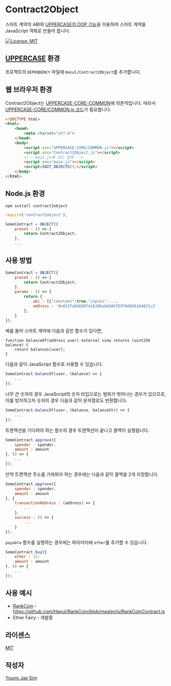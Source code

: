 # Contract2Object
스마트 계약의 ABI와 [UPPERCASE의 OOP 기능](https://github.com/Hanul/UPPERCASE/blob/master/DOC/GUIDE/OOP.md)을 이용하여 스마트 계약을 JavaScript 객체로 만들어 줍니다.

[![License: MIT](https://img.shields.io/badge/License-MIT-blue.svg)](https://opensource.org/licenses/MIT)

## [UPPERCASE](http://uppercase.io) 환경
프로젝트의 `DEPENDENCY` 파일에 `Hanul/Contract2Object`를 추가합니다.

## 웹 브라우저 환경
Contract2Object는 [UPPERCASE-CORE-COMMON](https://github.com/Hanul/UPPERCASE/blob/master/DOC/GUIDE/UPPERCASE-CORE-COMMON.md)에 의존적입니다. 따라서 [UPPERCASE-CORE/COMMON.js 코드](https://github.com/Hanul/UPPERCASE/blob/master/UPPERCASE-CORE/COMMON.js)가 필요합니다.

```html
<!DOCTYPE html>
<html>
	<head>
		<meta charset="utf-8">
	</head>
	<body>
	    <script src="UPPERCASE-CORE/COMMON.js"></script>
	    <script src="Contract2Object.js"></script>
	    <!-- main.js에 코드 입력 -->
	    <script src="main.js"></script>
	    <script>INIT_OBJECTS();</script>
	</body>
</html>
```

## Node.js 환경
```
npm install contract2object
```
```javascript
require('contract2object');

SomeContract = OBJECT({
	preset : () => {
		return Contract2Object;
	},
	...
```

## 사용 방법
```javascript
SomeContract = OBJECT({
	preset : () => {
		return Contract2Object;
	},
	params : () => {
		return {
			abi : [{"constant":true,"inputs":...,
			address : '0x031Fa6bE087416386ab6b85fE97A0856164821c2'
		};
	}
});
```

예를 들어 스마트 계약에 다음과 같은 함수가 있다면,
```solidity
function balanceOf(address user) external view returns (uint256 balance) {
	return balances[user];
}
```

다음과 같이 JavaScript 함수로 사용할 수 있습니다.
```javascript
SomeContract.balancOf(user, (balance) => {
	...
});
```

너무 큰 숫자의 경우 JavaScript의 숫자 타입으로는 범위가 벗어나는 경우가 있으므로, 이를 방지하고자 숫자의 경우 다음과 같이 문자열로도 반환합니다.
```javascript
SomeContract.balancOf(user, (balance, balanceStr) => {
	...
});
```

트랜잭션을 기다려야 하는 함수의 경우 트랜잭션이 끝나고 콜백이 실행됩니다.
```javascript
SomeContract.approve({
	spender : spender,
	amount : amount
}, () => {
	...
});
```

만약 트랜잭션 주소를 가져와야 하는 경우에는 다음과 같이 콜백을 2개 지정합니다.
```javascript
SomeContract.approve({
	spender : spender,
	amount : amount
}, {
	transactionAddress : (address) => {
		...
	},
	success : () => {
		...
	}
});
```

`payable` 함수를 실행하는 경우에는 파라미터에 `ether`를 추가할 수 있습니다.
```javascript
SomeContract.buy({
	ether : 12,
	amount : amount
}, () => {
	...
});
```

## 사용 예시
- [RankCoin](https://rankcoin.net/) - https://github.com/Hanul/RankCoin/blob/master/js/RankCoinContract.js
- Ether Fairy - 개발중

## 라이센스
[MIT](LICENSE)

## 작성자
[Young Jae Sim](https://github.com/Hanul)
